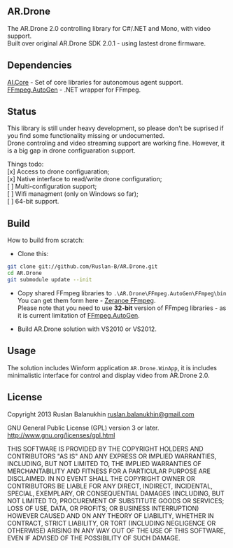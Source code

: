 ## AR.Drone

The AR.Drone 2.0 controlling library for C#/.NET and Mono, with video support.  
Built over original AR.Drone SDK 2.0.1 - using lastest drone firmware.

## Dependencies

[AI.Core](https://github.com/Ruslan-B/AI.Core) - Set of core libraries for autonomous agent support.  
[FFmpeg.AutoGen](https://github.com/Ruslan-B/FFmpeg.AutoGen) - .NET wrapper for FFmpeg.  

## Status

This library is still under heavy development, 
so please don't be suprised if you find some functionality missing or undocumented.  
Drone controling and video streaming support are working fine.
However, it is a big gap in drone configuaration support.

Things todo:  
[x] Access to drone configuaration;  
[x] Native interface to read/write drone configuration;  
[ ] Multi-configuration support;  
[ ] Wifi managment (only on Windows so far);  
[ ] 64-bit support.  

## Build

How to build from scratch:  
- Clone this:

```bash
git clone git://github.com/Ruslan-B/AR.Drone.git   
cd AR.Drone   
git submodule update --init   
```  

- Copy shared FFmpeg libraries to `.\AR.Drone\FFmpeg.AutoGen\FFmpeg\bin`  
You can get them form here - [Zeranoe FFmpeg](http://ffmpeg.zeranoe.com/builds/).  
Please note that you need to use **32-bit** version of FFmpeg libraries - as it is current limitation 
of [FFmpeg.AutoGen](https://github.com/Ruslan-B/FFmpeg.AutoGen).

- Build AR.Drone solution with VS2010 or VS2012.

## Usage

The solution includes Winform application `AR.Drone.WinApp`, it is includes minimalistic interface 
for control and display video from AR.Drone 2.0.

## License

Copyright 2013 Ruslan Balanukhin ruslan.balanukhin@gmail.com

GNU General Public License (GPL) version 3 or later.  
http://www.gnu.org/licenses/gpl.html

THIS SOFTWARE IS PROVIDED BY THE COPYRIGHT HOLDERS AND CONTRIBUTORS
"AS IS" AND ANY EXPRESS OR IMPLIED WARRANTIES, INCLUDING, BUT NOT
LIMITED TO, THE IMPLIED WARRANTIES OF MERCHANTABILITY AND FITNESS FOR
A PARTICULAR PURPOSE ARE DISCLAIMED. IN NO EVENT SHALL THE COPYRIGHT
OWNER OR CONTRIBUTORS BE LIABLE FOR ANY DIRECT, INDIRECT, INCIDENTAL,
SPECIAL, EXEMPLARY, OR CONSEQUENTIAL DAMAGES (INCLUDING, BUT NOT
LIMITED TO, PROCUREMENT OF SUBSTITUTE GOODS OR SERVICES; LOSS OF USE,
DATA, OR PROFITS; OR BUSINESS INTERRUPTION) HOWEVER CAUSED AND ON ANY
THEORY OF LIABILITY, WHETHER IN CONTRACT, STRICT LIABILITY, OR TORT
(INCLUDING NEGLIGENCE OR OTHERWISE) ARISING IN ANY WAY OUT OF THE USE
OF THIS SOFTWARE, EVEN IF ADVISED OF THE POSSIBILITY OF SUCH DAMAGE.